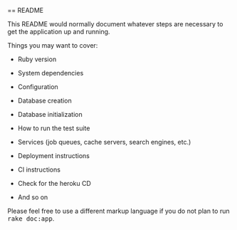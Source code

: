 == README

This README would normally document whatever steps are necessary to get the
application up and running.

Things you may want to cover:

* Ruby version

* System dependencies

* Configuration

* Database creation

* Database initialization

* How to run the test suite

* Services (job queues, cache servers, search engines, etc.)

* Deployment instructions

* CI instructions

* Check for the heroku CD

* And so on


Please feel free to use a different markup language if you do not plan to run
<tt>rake doc:app</tt>.
